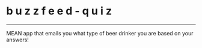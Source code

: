 # b u z z f e e d - q u i z

---------------------------

MEAN app that emails you what type of beer drinker you are based on your answers!
